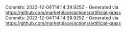 Commits: 2023-12-04T14:14:39.925Z - Generated via https://github.com/marketplace/actions/artificial-grass
<br>
Commits: 2023-12-04T14:14:39.925Z - Generated via https://github.com/marketplace/actions/artificial-grass
<br>
